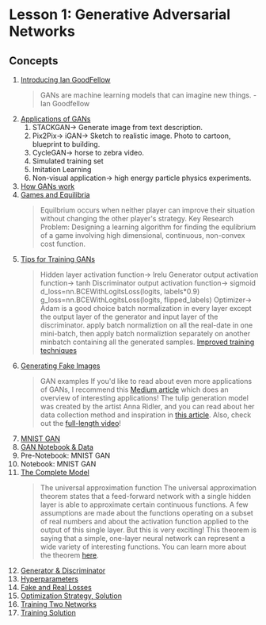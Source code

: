 # Lesson 1: Generative Adversarial Networks

## Concepts

1. [Introducing Ian GoodFellow](https://www.youtube.com/watch?time_continue=4&v=0mlT7c_xAoc)
	> GANs are machine learning models that can imagine new things. -Ian Goodfellow
1. [Applications of GANs](https://www.youtube.com/watch?v=dW2puRa-yqo)
	1. STACKGAN-> Generate image from text description.
	1. Pix2Pix-> iGAN-> Sketch to realistic image. Photo to cartoon, blueprint to building.
	1. CycleGAN-> horse to zebra video.
	1. Simulated training set
	1. Imitation Learning
	1. Non-visual application-> high energy particle physics experiments.
1. [How GANs work](https://www.youtube.com/watch?v=MF0QCP1OC9I)
1. [Games and Equilibria](https://www.youtube.com/watch?v=2zi8DOWIVas)
	> Equilbrium occurs when neither player can improve their situation without changing the other player's strategy.
	> Key Research Problem: Designing a learning algorithm for finding the equlibrium of a game involving high dimensional, continuous, non-convex cost function.
1. [Tips for Training GANs](https://www.youtube.com/watch?time_continue=1&v=S9WDdySwcHc)
	> Hidden layer activation function-> lrelu
	> Generator output activation function-> tanh
	> Discriminator output activation function-> sigmoid
	> d_loss=nn.BCEWithLogitsLoss(logits, labels*0.9)
	> g_loss=nn.BCEWithLogitsLoss(logits, flipped_labels)
	> Optimizer-> Adam is a good choice
	> batch normalization in every layer except the output layer of the generator and input layer of the discriminator.
	> apply batch normaliztion on  all the real-date in one mini-batch, then apply batch normaliztion separately on another minbatch containing all the generated samples.
	[Improved training techniques](https://s3.amazonaws.com/video.udacity-data.com/topher/2018/November/5bea0c6a_improved-training-techniques/improved-training-techniques.pdf)
1. [Generating Fake Images](https://www.youtube.com/watch?v=7KI4yITZLBk)
	> GAN examples
If you'd like to read about even more applications of GANs, I recommend this [Medium article](https://medium.com/@jonathan_hui/gan-some-cool-applications-of-gans-4c9ecca35900) which does an overview of interesting applications!
The tulip generation model was created by the artist Anna Ridler, and you can read about her data collection method and inspiration in [this article](https://www.fastcompany.com/90237233/this-ai-dreams-in-tulips). Also, check out the [full-length video](https://vimeo.com/287645190)!
1. [MNIST GAN](https://www.youtube.com/watch?v=g2CDYdc18Jg)
1. [GAN Notebook & Data](https://www.youtube.com/watch?time_continue=1&v=z7WnnnYyFo4)
1. Pre-Notebook: MNIST GAN
1. Notebook: MNIST GAN
1. [The Complete Model](https://www.youtube.com/watch?time_continue=1&v=_6i1LjuPddg)
	> The universal approximation function
The universal approximation theorem states that a feed-forward network with a single hidden layer is able to approximate certain continuous functions. A few assumptions are made about the functions operating on a subset of real numbers and about the activation function applied to the output of this single layer. But this is very exciting! This theorem is saying that a simple, one-layer neural network can represent a wide variety of interesting functions. You can learn more about the theorem [here](https://en.wikipedia.org/wiki/Universal_approximation_theorem).
1. [Generator & Discriminator](https://www.youtube.com/watch?v=luR_wKhtIG8)
1. [Hyperparameters](https://www.youtube.com/watch?time_continue=9&v=u8ntGzeK9Lw)
1. [Fake and Real Losses](https://www.youtube.com/watch?time_continue=1&v=andSglxiuik)
1. [Optimization Strategy, Solution](https://www.youtube.com/watch?time_continue=1&v=m5_f084E09A)
1. [Training Two Networks](https://www.youtube.com/watch?time_continue=2&v=pPdyFMnxNkA)
1. [Training Solution](https://www.youtube.com/watch?time_continue=8&v=uRNfacJ90bI)

	